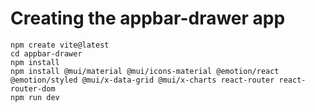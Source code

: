# Creating the appbar-drawer app

    npm create vite@latest
    cd appbar-drawer
    npm install
    npm install @mui/material @mui/icons-material @emotion/react @emotion/styled @mui/x-data-grid @mui/x-charts react-router react-router-dom
    npm run dev
